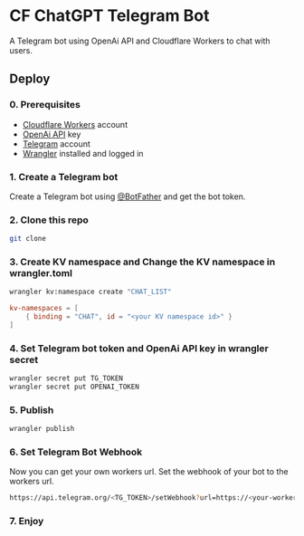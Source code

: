 # CF ChatGPT Telegram Bot

A Telegram bot using OpenAi API and Cloudflare Workers to chat with users.

## Deploy

### 0. Prerequisites

- [Cloudflare Workers](https://workers.cloudflare.com/) account
- [OpenAi API](https://openai.com/) key
- [Telegram](https://telegram.org/) account
- [Wrangler](https://developers.cloudflare.com/workers/cli-wrangler/install-update) installed and logged in

### 1. Create a Telegram bot

Create a Telegram bot using [@BotFather](https://t.me/BotFather) and get the bot token.


### 2. Clone this repo

```bash
git clone
```

### 3. Create KV namespace and Change the KV namespace in wrangler.toml

```bash
wrangler kv:namespace create "CHAT_LIST"
```

```toml
kv-namespaces = [
    { binding = "CHAT", id = "<your KV namespace id>" }
]
```

### 4. Set Telegram bot token and OpenAi API key in wrangler secret

```bash
wrangler secret put TG_TOKEN
wrangler secret put OPENAI_TOKEN
```

### 5. Publish

```bash
wrangler publish
```

### 6. Set Telegram Bot Webhook

Now you can get your own workers url. Set the webhook of your bot to the workers url.

```bash
https://api.telegram.org/<TG_TOKEN>/setWebhook?url=https://<your-workers-url>/bot<TG_TOKEN>
```

### 7. Enjoy
